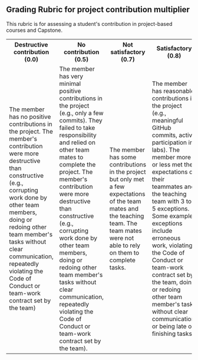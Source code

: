 ## Grading Rubric for project contribution multiplier ##

This rubric is for assessing a student's contribution in project-based courses and Capstone.  

<table>
  <tr>
    <th>Destructive contribution (0.0)</th>
    <th>No contribution (0.5)</th>
    <th>Not satisfactory (0.7)</th>
    <th>Satisfactory (0.8)</th>
    <th>Significant contribution (0.9)</th>  
    <th>Solid contribution (1.0)</th>
  </tr>
  <tr>
	<td>The member has no positive contributions in the project. The member's contribution were more destructive than constructive (e.g., corrupting work done by other team members, doing or redoing other team member's tasks without clear communication, repeatedly violating the Code of Conduct or team-work contract set by the team)</td>
	<td>The member has very minimal positive contributions in the project (e.g., only a few commits). They failed to take responsibility and relied on other team mates to complete the project. The member's contribution were more destructive than constructive (e.g., corrupting work done by other team members, doing or redoing other team member's tasks without clear communication, repeatedly violating the Code of Conduct or team-work contract set by the team). </td>
	<td>The member has some contributions in the project but only met a few expectations of the team mates and the teaching team. The team mates were not able to rely on them to complete tasks. </td>
	<td>The member has reasonable contributions in the project (e.g., meaningful GitHub commits, active participation in labs). The member more or less met the expectations of their teammates and the teaching team with 3 to 5 exceptions. Some example exceptions include erroneous work, violating the Code of Conduct or team-work contract set by the team, doing or redoing other team member's tasks without clear communication, or being late on finishing tasks. </td>
	<td>The member has significant contributions in the project (e.g., meaningful GitHub commits, active participation in labs). The member mostly met the expectations of their team-mates and the teaching team with 1 to 2 exceptions. Some example exceptions include being late on completing tasks, writing with grammatical errors, or violating the Code of Conduct or team-work contract set by the team. </td>
	<td>The member whole-heartedly contributed to the project (e.g., meaningful GitHub commits, active participation in labs). Overall, the team member fully met the expectations of their teammates and the teaching team. </td>
  </tr>
</table>




